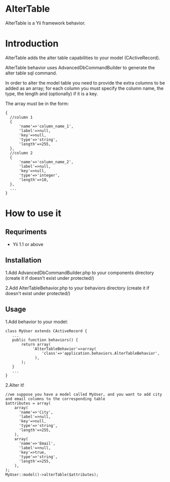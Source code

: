 AlterTable
==========

AlterTable is a Yii framework behavior.


Introduction
============

AlterTable adds the alter table capabilities to your model (CActiveRecord).

AlterTable behavior uses AdvancedDbCommandBuilder to generate the alter table sql command.

In order to alter the model table you need to provide the extra columns to be added as an array; for each column you must specify the column name, the type, the length and (optionally) if it is a key. 

The array must be in the form:

    {
      //column 1
      {
          'name'=>'column_name_1',
          'label'=>null,
          'key'=>null,
          'type'=>'string',
          'length'=>255,
      },
      //column 2
      {
          'name'=>'column_name_2',
          'label'=>null,
          'key'=>null,
          'type'=>'integer',
          'length'=>10,
      },
      ...
    }
    


How to use it
============

Requriments
-----------

* Yii 1.1 or above

Installation
------

1.Add AdvancedDbCommandBuilder.php to your components directory (create it if doesn't exist under protected/)

2.Add AlterTableBehavior.php to your behaviors directory (create it if doesn't exist under protected/)

Usage
------

1.Add behavior to your model:

    class MyUser extends CActiveRecord {
       ...
       public function behaviors() {
           return array(
                'AlterTableBehavior'=>array(
                    'class'=>'application.behaviors.AlterTableBehavior',
                 ),
           );
       }
       ...
    }
    
2.Alter it!

    //we suppose you have a model called MyUser, and you want to add city and email columns to the corresponding table
    $attributes = array(
        array(
          'name'=>'City',
          'label'=>null,
          'key'=>null,
          'type'=>'string',
          'length'=>255,
        ),
        array(
          'name'=>'Email',
          'label'=>null,
          'key'=>true,
          'type'=>'string',
          'length'=>255,
        ),
    );
    MyUser::model()->alterTable($attributes);
